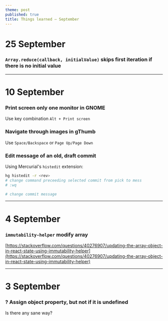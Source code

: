 ```yaml
---
theme: post
published: true
title: Things learned – September
---
```

# 25 September

### `Array.reduce(callback, initialValue)` skips first iteration if there is no initial value

---

# 10 September

### Print screen only one monitor in GNOME
Use key combination `Alt + Print screen`

### Navigate through images in gThumb
Use `Space/Backspace` or `Page Up/Page Down`

### Edit message of an old, draft commit
Using Mercurial's `histedit` extension:
```bash
hg histedit -r <rev>
# change command preceeding selected commit from pick to mess
# :wq

# change commit message 
```

---

# 4 September

### `immutability-helper` modify array
[https://stackoverflow.com/questions/40276907/updating-the-array-object-in-react-state-using-immutability-helper](https://stackoverflow.com/questions/40276907/updating-the-array-object-in-react-state-using-immutability-helper)

---

# 3 September

### ? Assign object property, but not if it is undefined
Is there any sane way?
